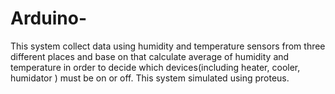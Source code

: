 # Arduino-
This system collect data using humidity and temperature sensors from three different places and base on that calculate average of humidity and temperature in order to decide which devices(including heater, cooler, humidator ) must be on or off. This system simulated using proteus.
